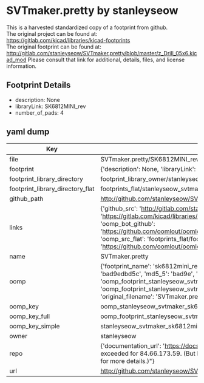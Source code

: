 # SVTmaker.pretty by stanleyseow  
This is a harvested standardized copy of a footprint from github.  
The original project can be found at:  
https://gitlab.com/kicad/libraries/kicad-footprints  
The original footprint can be found at:
http://gitlab.com/stanleyseow/SVTmaker.pretty/blob/master/z_Drill_05x6.kicad_mod
Please consult that link for additional, details, files, and license information.  
## Footprint Details
* description: None  
* libraryLink: SK6812MINI_rev  
* number_of_pads: 4  
## yaml dump  
| Key | Value |  
| --- | --- |  
| file | SVTmaker.pretty/SK6812MINI_rev.kicad_mod |  
| footprint | {'description': None, 'libraryLink': 'SK6812MINI_rev', 'number_of_pads': 4} |  
| footprint_library_directory | footprint_library_owner/stanleyseow_SVTmaker.pretty |  
| footprint_library_directory_flat | footprints_flat/stanleyseow_svtmaker_sk6812mini_rev/working |  
| github_path | http://github.com/stanleyseow/SVTmaker.pretty/blob/master/SK6812MINI_rev.kicad_mod |  
| links | {'github_src': 'http://gitlab.com/stanleyseow/SVTmaker.pretty/blob/master/z_Drill_05x6.kicad_mod', 'github_src_repo': 'https://gitlab.com/kicad/libraries/kicad-footprints', 'oomp_bot': 'footprints/stanleyseow_svtmaker_sk6812mini_rev/working', 'oomp_bot_github': 'https://github.com/oomlout/oomlout_oomp_footprint_bot/tree/main/footprints/stanleyseow_svtmaker_sk6812mini_rev/working', 'oomp_src_flat': 'footprints_flat/footprints_flat/stanleyseow_svtmaker_sk6812mini_rev/working', 'oomp_src_flat_github': 'https://github.com/oomlout/oomlout_oomp_footprint_src/tree/main/footprints_flat/stanleyseow_svtmaker_sk6812mini_rev/working'} |  
| name | SVTmaker.pretty |  
| oomp | {'footprint_name': 'sk6812mini_rev', 'library_name': 'svtmaker', 'md5': 'bad9edbd5c2f5b675f57b48d12f40d9e', 'md5_10': 'bad9edbd5c', 'md5_5': 'bad9e', 'md5_6': 'bad9ed', 'oomp_key': 'oomp_stanleyseow_svtmaker_sk6812mini_rev', 'oomp_key_extra': 'oomp_footprint_stanleyseow_svtmaker_sk6812mini_rev', 'oomp_key_full': 'oomp_footprint_stanleyseow_svtmaker_sk6812mini_rev_bad9ed', 'oomp_key_simple': 'stanleyseow_svtmaker_sk6812mini_rev', 'original_filename': 'SVTmaker.pretty/SK6812MINI_rev.kicad_mod', 'owner_name': 'stanleyseow'} |  
| oomp_key | oomp_stanleyseow_svtmaker_sk6812mini_rev |  
| oomp_key_full | oomp_footprint_stanleyseow_svtmaker_sk6812mini_rev |  
| oomp_key_simple | stanleyseow_svtmaker_sk6812mini_rev |  
| owner | stanleyseow |  
| repo | {'documentation_url': 'https://docs.github.com/rest/overview/resources-in-the-rest-api#rate-limiting', 'message': "API rate limit exceeded for 84.66.173.59. (But here's the good news: Authenticated requests get a higher rate limit. Check out the documentation for more details.)"} |  
| url | http://github.com/stanleyseow/SVTmaker.pretty |  

